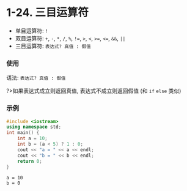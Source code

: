 # 1-24. 三目运算符

- 单目运算符: `!`
- 双目运算符: `+`, `-`, `*`, `/`, `%`, `!=`, `>`, `<`, `>=`, `<=`, `&&`, `||`
- 三目运算符: `表达式? 真值 : 假值`

### 使用

语法: `表达式? 真值 : 假值`

?>如果表达式成立则返回真值, 表达式不成立则返回假值 (和 `if` `else` 类似)

### 示例

```cpp
#include <iostream>
using namespace std;
int main() {
    int a = 10;
    int b = (a < 5) ? 1 : 0;
    cout << "a = " << a << endl;
    cout << "b = " << b << endl;
    return 0;
}
```

```output
a = 10
b = 0
```